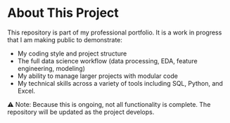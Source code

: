 # About This Project

This repository is part of my professional portfolio. It is a work in progress that I am making public to demonstrate:
- My coding style and project structure
- The full data science workflow (data processing, EDA, feature engineering, modeling)
- My ability to manage larger projects with modular code
- My technical skills across a variety of tools including SQL, Python, and Excel.

⚠️ Note: Because this is ongoing, not all functionality is complete. The repository will be updated as the project develops.
